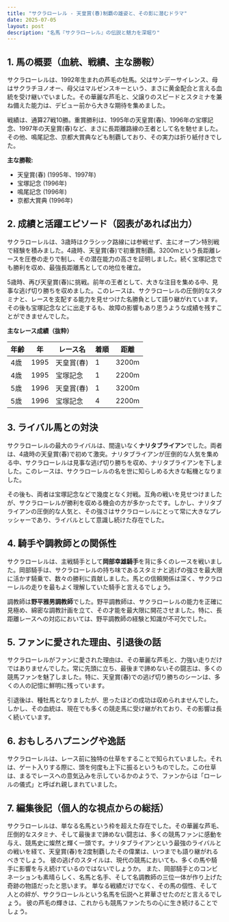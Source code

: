 ```yaml
---
title: "サクラローレル - 天皇賞(春)制覇の雄姿と、その影に潜むドラマ"
date: 2025-07-05
layout: post
description: "名馬『サクラローレル』の伝説と魅力を深堀り"
---
```


## 1. 馬の概要（血統、戦績、主な勝鞍）

サクラローレルは、1992年生まれの芦毛の牡馬。父はサンデーサイレンス、母はサクラチヨノオー、母父はマルゼンスキーという、まさに黄金配合と言える血統を受け継いでいました。その華麗な芦毛と、父譲りのスピードとスタミナを兼ね備えた能力は、デビュー前から大きな期待を集めました。

戦績は、通算27戦10勝。重賞勝利は、1995年の天皇賞(春)、1996年の宝塚記念、1997年の天皇賞(春)など、まさに長距離路線の王者として名を馳せました。その他、鳴尾記念、京都大賞典なども制覇しており、その実力は折り紙付きでした。

**主な勝鞍:**

* 天皇賞(春) (1995年、1997年)
* 宝塚記念 (1996年)
* 鳴尾記念 (1996年)
* 京都大賞典 (1996年)


## 2. 成績と活躍エピソード（図表があれば出力）

サクラローレルは、3歳時はクラシック路線には参戦せず、主にオープン特別戦で経験を積みました。4歳時、天皇賞(春)で初重賞制覇。3200mという長距離レースを圧巻の走りで制し、その潜在能力の高さを証明しました。続く宝塚記念でも勝利を収め、最強長距離馬としての地位を確立。

5歳時、再び天皇賞(春)に挑戦。前年の王者として、大きな注目を集める中、見事な逃げ切り勝ちを収めました。このレースは、サクラローレルの圧倒的なスタミナと、レースを支配する能力を見せつけた名勝負として語り継がれています。その後も宝塚記念などに出走するも、故障の影響もあり思うような成績を残すことができませんでした。

**主なレース成績（抜粋）**

| 年齢 | 年 | レース名          | 着順 | 距離 |
|------|----|-------------------|-----|------|
| 4歳  | 1995 | 天皇賞(春)        | 1   | 3200m |
| 4歳  | 1995 | 宝塚記念          | 1   | 2200m |
| 5歳  | 1996 | 天皇賞(春)        | 1   | 3200m |
| 5歳  | 1996 | 宝塚記念          | 4   | 2200m |


## 3. ライバル馬との対決

サクラローレルの最大のライバルは、間違いなく**ナリタブライアン**でした。両者は、4歳時の天皇賞(春)で初めて激突。ナリタブライアンが圧倒的な人気を集める中、サクラローレルは見事な逃げ切り勝ちを収め、ナリタブライアンを下しました。このレースは、サクラローレルの名を世に知らしめる大きな転機となりました。

その後も、両者は宝塚記念などで幾度となく対戦。互角の戦いを見せつけましたが、サクラローレルが勝利を収める機会の方が多かったです。しかし、ナリタブライアンの圧倒的な人気と、その強さはサクラローレルにとって常に大きなプレッシャーであり、ライバルとして意識し続けた存在でした。


## 4. 騎手や調教師との関係性

サクラローレルは、主戦騎手として**岡部幸雄騎手**を背に多くのレースを戦いました。岡部騎手は、サクラローレルの持ち味であるスタミナと逃げの強さを最大限に活かす騎乗で、数々の勝利に貢献しました。馬との信頼関係は深く、サクラローレルの走りを最もよく理解していた騎手と言えるでしょう。

調教師は**野平雅男調教師**でした。野平調教師は、サクラローレルの能力を正確に見極め、綿密な調教計画を立て、その才能を最大限に開花させました。特に、長距離レースへの対応においては、野平調教師の経験と知識が不可欠でした。


## 5. ファンに愛された理由、引退後の話

サクラローレルがファンに愛された理由は、その華麗な芦毛と、力強い走りだけではありませんでした。常に先頭に立ち、最後まで諦めないその闘志は、多くの競馬ファンを魅了しました。特に、天皇賞(春)での逃げ切り勝ちのシーンは、多くの人の記憶に鮮明に残っています。

引退後は、種牡馬となりましたが、思ったほどの成功は収められませんでした。しかし、その血統は、現在でも多くの競走馬に受け継がれており、その影響は長く続いています。


## 6. おもしろハプニングや逸話

サクラローレルは、レース前に独特の仕草をすることで知られていました。それは、ゲート入りする際に、頭を何度も上下に振るというものでした。この仕草は、まるでレースへの意気込みを示しているかのようで、ファンからは「ローレルの儀式」と呼ばれ親しまれていました。


## 7. 編集後記（個人的な視点からの総括）

サクラローレルは、単なる名馬という枠を超えた存在でした。その華麗な芦毛、圧倒的なスタミナ、そして最後まで諦めない闘志は、多くの競馬ファンに感動を与え、競馬史に燦然と輝く一頭です。ナリタブライアンという最強のライバルとの戦いを経て、天皇賞(春)を2度制覇したその偉業は、いつまでも語り継がれるべきでしょう。  彼の逃げのスタイルは、現代の競馬においても、多くの馬や騎手に影響を与え続けているのではないでしょうか。  また、岡部騎手とのコンビネーションも素晴らしく、名馬と名手、そして名調教師の三位一体が作り上げた奇跡の物語だったと思います。  単なる戦績だけでなく、その馬の個性、そして人との絆が、サクラローレルという名馬を伝説へと昇華させたのだと言えるでしょう。  彼の芦毛の輝きは、これからも競馬ファンたちの心に生き続けることでしょう。

